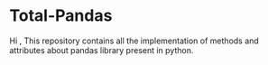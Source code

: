 # Total-Pandas
Hi , This repository contains all the implementation of methods and attributes about pandas library present in python.

